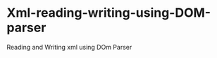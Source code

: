 Xml-reading-writing-using-DOM-parser
====================================

Reading and Writing xml using DOm Parser

